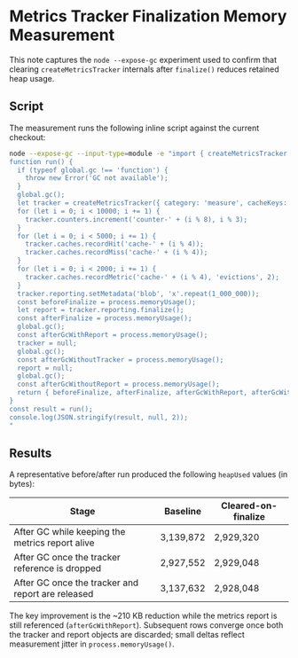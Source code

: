 # Metrics Tracker Finalization Memory Measurement

This note captures the `node --expose-gc` experiment used to confirm that clearing
`createMetricsTracker` internals after `finalize()` reduces retained heap usage.

## Script

The measurement runs the following inline script against the current checkout:

```bash
node --expose-gc --input-type=module -e "import { createMetricsTracker } from './src/shared/src/reporting/metrics.js';
function run() {
  if (typeof global.gc !== 'function') {
    throw new Error('GC not available');
  }
  global.gc();
  let tracker = createMetricsTracker({ category: 'measure', cacheKeys: ['hits','misses','stale','evictions'] });
  for (let i = 0; i < 10000; i += 1) {
    tracker.counters.increment('counter-' + (i % 8), i % 3);
  }
  for (let i = 0; i < 5000; i += 1) {
    tracker.caches.recordHit('cache-' + (i % 4));
    tracker.caches.recordMiss('cache-' + (i % 4));
  }
  for (let i = 0; i < 2000; i += 1) {
    tracker.caches.recordMetric('cache-' + (i % 4), 'evictions', 2);
  }
  tracker.reporting.setMetadata('blob', 'x'.repeat(1_000_000));
  const beforeFinalize = process.memoryUsage();
  let report = tracker.reporting.finalize();
  const afterFinalize = process.memoryUsage();
  global.gc();
  const afterGcWithReport = process.memoryUsage();
  tracker = null;
  global.gc();
  const afterGcWithoutTracker = process.memoryUsage();
  report = null;
  global.gc();
  const afterGcWithoutReport = process.memoryUsage();
  return { beforeFinalize, afterFinalize, afterGcWithReport, afterGcWithoutTracker, afterGcWithoutReport };
}
const result = run();
console.log(JSON.stringify(result, null, 2));
"
```

## Results

A representative before/after run produced the following `heapUsed` values (in bytes):

| Stage | Baseline | Cleared-on-finalize |
| --- | --- | --- |
| After GC while keeping the metrics report alive | 3,139,872 | 2,929,320 |
| After GC once the tracker reference is dropped | 2,927,552 | 2,929,048 |
| After GC once the tracker and report are released | 3,137,632 | 2,928,048 |

The key improvement is the ~210 KB reduction while the metrics report is still
referenced (`afterGcWithReport`). Subsequent rows converge once both the tracker and
report objects are discarded; small deltas reflect measurement jitter in `process.memoryUsage()`.
